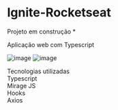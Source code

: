 # Ignite-Rocketseat

Projeto em construção *

Aplicação web com Typescript

![image](https://user-images.githubusercontent.com/47953113/145252148-ea7bf8d8-55c3-48f5-aa74-489b84e5228a.png)
![image](https://user-images.githubusercontent.com/47953113/145462001-80dede8e-46d8-4ce6-a187-b77364223d09.png)


Tecnologias utilizadas <br>
Typescript<br>
Mirage JS<br>
Hooks<br>
Axios<br>

